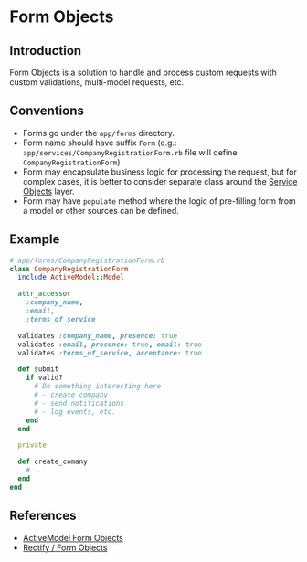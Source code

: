 # Form Objects

## Introduction

Form Objects is a solution to handle and process custom requests with custom validations, multi-model requests, etc.

## Conventions

* Forms go under the `app/forms` directory.
* Form name should have suffix `Form` (e.g.: `app/services/CompanyRegistrationForm.rb` file will define `CompanyRegistrationForm`)
* Form may encapsulate business logic for processing the request, but for complex cases, it is better to consider separate class around the [Service Objects](../guides/service_objects.md) layer.
* Form may have `populate` method where the logic of pre-filling form from a model or other sources can be defined.

## Example

```ruby
# app/forms/CompanyRegistrationForm.rb
class CompanyRegistrationForm
  include ActiveModel::Model

  attr_accessor
    :company_name,
    :email,
    :terms_of_service

  validates :company_name, presence: true
  validates :email, presence: true, email: true
  validates :terms_of_service, acceptance: true

  def submit
    if valid?
      # Do something interesting here
      # - create company
      # - send notifications
      # - log events, etc.
    end
  end

  private

  def create_comany
    # ...
  end
end
```

## References

* [ActiveModel Form Objects](https://thoughtbot.com/blog/activemodel-form-objects)
* [Rectify / Form Objects](https://github.com/andypike/rectify#form-objects)
